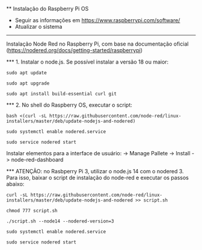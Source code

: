 ** Instalação do Raspberry Pi OS

- Seguir as informações em https://www.raspberrypi.com/software/
- Atualizar o sistema

----------------------------------------------------------------

Instalação Node Red no Raspberry Pi, com base na documentação oficial (https://nodered.org/docs/getting-started/raspberrypi)

*** 1. Instalar o node.js. Se possível instalar a versão 18 ou maior:

```
sudo apt update

sudo apt upgrade

sudo apt install build-essential curl git
```

*** 2. No shell do Raspberry OS, executar o script:

```
bash <(curl -sL https://raw.githubusercontent.com/node-red/linux-installers/master/deb/update-nodejs-and-nodered)

sudo systemctl enable nodered.service

sudo service nodered start
```

Instalar elementos para a interface de usuário:
-> Manage Pallete -> Install -> node-red-dashboard

*** ATENÇÃO: no Rasbperry Pi 3, utilizar o node.js 14 com o nodered 3. Para isso, baixar o script de instalação do node-red e executar os passos abaixo:

```
curl -sL https://raw.githubusercontent.com/node-red/linux-installers/master/deb/update-nodejs-and-nodered >> script.sh

chmod 777 script.sh

./script.sh --node14 --nodered-version=3

sudo systemctl enable nodered.service

sudo service nodered start
```

